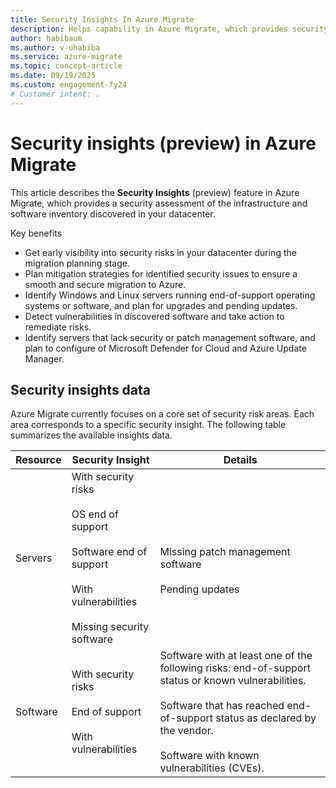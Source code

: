 ```yaml
---
title: Security Insights In Azure Migrate
description: Helps capability in Azure Migrate, which provides security assessment of Infrastructure and Software inventory discovered in your datacenter.  .
author: habibaum
ms.author: v-uhabiba
ms.service: azure-migrate 
ms.topic: concept-article 
ms.date: 09/19/2025
ms.custom: engagement-fy24 
# Customer intent: .
---
```


# Security insights (preview) in Azure Migrate 

This article describes the **Security Insights** (preview) feature in Azure Migrate, which provides a security assessment of the infrastructure and software inventory discovered in your datacenter.

Key benefits

- Get early visibility into security risks in your datacenter during the migration planning stage.
- Plan mitigation strategies for identified security issues to ensure a smooth and secure migration to Azure.
- Identify Windows and Linux servers running end-of-support operating systems or software, and plan for upgrades and pending updates.
- Detect vulnerabilities in discovered software and take action to remediate risks.
- Identify servers that lack security or patch management software, and plan to configure of Microsoft Defender for Cloud and Azure Update Manager.


## Security insights data

Azure Migrate currently focuses on a core set of security risk areas. Each area corresponds to a specific security insight. The following table summarizes the available insights data.

| Resource | Security Insight | Details | 
| --- | --- | --- | 
| Servers | With security risks </br></br> OS end of support </br></br> Software end of support </br></br> With vulnerabilities </br></br> Missing security software| </br></br> Missing patch management software </br> </br> Pending updates| Servers with at least one of the following risks: end-of-support operating system or software, known vulnerabilities, missing security or patch management software, or pending critical/security updates.</br></br>Servers running an end-of-support operating system. </br></br>Servers with end-of-support software discovered by Azure Migrate.</br></br> Servers with known vulnerabilities (CVEs) in the operating system or discovered software.</br></br>Servers without any discovered software categorized as security software. </br></br>Servers without any discovered patch management software. </br></br> Servers with pending updates or patches. | 
| Software | With security risks </br></br> End of support </br></br> With vulnerabilities| Software with at least one of the following risks: end-of-support status or known vulnerabilities. </br></br> Software that has reached end-of-support status as declared by the vendor.</br></br> Software with known vulnerabilities (CVEs). | 


